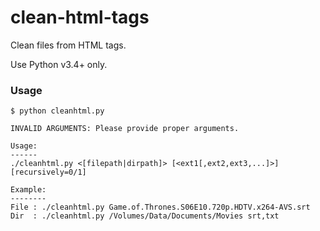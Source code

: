 # clean-html-tags
Clean files from HTML tags.

Use Python v3.4+ only.

### Usage
```
$ python cleanhtml.py

INVALID ARGUMENTS: Please provide proper arguments.

Usage:
------
./cleanhtml.py <[filepath|dirpath]> [<ext1[,ext2,ext3,...]>] [recursively=0/1]

Example:
--------
File : ./cleanhtml.py Game.of.Thrones.S06E10.720p.HDTV.x264-AVS.srt
Dir  : ./cleanhtml.py /Volumes/Data/Documents/Movies srt,txt
```
